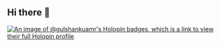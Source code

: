 ## Hi there 👋

[![An image of @gulshankuamr's Holopin badges, which is a link to view their full Holopin profile](https://holopin.me/gulshankuamr)](https://holopin.io/@gulshankuamr)
